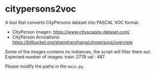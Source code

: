 # citypersons2voc
A tool that converts CityPersons dataset into PASCAL VOC format.  
* CityPerson Images: https://www.cityscapes-dataset.com/  
* CityPerson Annoations: https://bitbucket.org/shanshanzhang/citypersons/overview  

Some of the images contains no instances, the script will filter them out.
Expected number of images:
  train: 2778
  val  : 487

Please modify the paths in the `main.py`.

